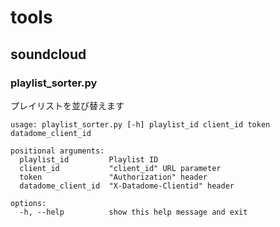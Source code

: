 # tools
## soundcloud
### playlist_sorter.py
プレイリストを並び替えます
```
usage: playlist_sorter.py [-h] playlist_id client_id token datadome_client_id

positional arguments:
  playlist_id         Playlist ID
  client_id           "client_id" URL parameter
  token               "Authorization" header
  datadome_client_id  "X-Datadome-Clientid" header

options:
  -h, --help          show this help message and exit
```